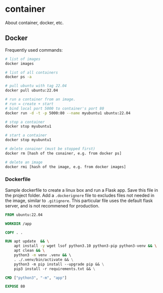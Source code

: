 # container
About container, docker, etc.

## Docker

Frequently used commands:

```bash
# list of images
docker images

# list of all containers
docker ps -a

# pull ubuntu with tag 22.04
docker pull ubuntu:22.04

# run a container from an image.
# run = create + start
# bind local port 5000 to container's port 80 
docker run -d -t -p 5000:80 --name myubuntu1 ubuntu:22.04

# stop a container
docker stop myubuntu1

# start a container
docker stop myubuntu1

# delete conainer (must be stopped first)
docker rm [hash of the conainer, e.g. from docker ps]

# delete an image
docker rmi [hash of the image, e.g. from docker images]

```

### Dockerfile

Sample dockerfile to create a linux box and run a Flask app. Save this file in the project folder. Add a `.dockerignore` file to excludes files not needed in the image, similar to `.gitignore`. This particular file uses the default flask server, and is not recommened for production. 

```dockerfile
FROM ubuntu:22.04

WORKDIR /app

COPY . .

RUN apt update  && \
    apt install -y wget lsof python3.10 python3-pip python3-venv && \
    apt clean && \
    python3 -m venv .venv && \ 
    . ./.venv/bin/activate && \
    python3 -m pip install --upgrade pip && \
    pip3 install -r requirements.txt && \

CMD ["python3", "-m", "app"]

EXPOSE 80
```
